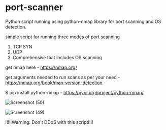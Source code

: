 # port-scanner
Python script running using python-nmap library for port scanning and OS detection.

simple script for running three modes of port scanning 
1. TCP SYN 
2. UDP
3. Comprehensive that includes OS scanning

get nmap here - https://nmap.org/

get arguments needed to run scans as per your need - https://nmap.org/book/man-version-detection.

$ pip install python-nmap - https://pypi.org/project/python-nmap/



![Screenshot (50)](https://user-images.githubusercontent.com/61822296/188199162-b2e24f0d-77a3-4473-965c-196bf34f96a7.png)

![Screenshot (49)](https://user-images.githubusercontent.com/61822296/188199176-d4ed6c1b-8d91-4828-87cf-70d3f6694f56.png)








!!!!!Warning: Don't DDoS with this script!!!!
